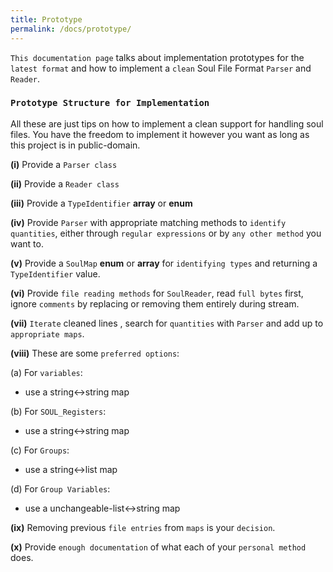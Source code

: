 ```yaml
---
title: Prototype
permalink: /docs/prototype/
---
```


`This documentation page` talks about implementation prototypes for the `latest format` and how to implement a `clean` Soul File Format `Parser` and `Reader`.

### `Prototype Structure for Implementation`
All these are just tips on how to implement a clean support for handling soul files. You have the freedom to implement it however you want as long as this project is in public-domain.

**(i)** Provide a `Parser class`

**(ii)** Provide a `Reader class`

**(iii)** Provide a `TypeIdentifier` **array** or **enum**

**(iv)** Provide `Parser` with appropriate matching methods to `identify quantities`, either through `regular expressions` or by `any other method` you want to.

**(v)** Provide a `SoulMap` **enum** or **array** for `identifying types` and returning a `TypeIdentifier` value.

**(vi)** Provide `file reading methods` for `SoulReader`, read `full bytes` first, ignore `comments` by replacing or removing them entirely during stream.

**(vii)** `Iterate` cleaned lines , search for `quantities` with `Parser` and add up to `appropriate maps`.

**(viii)** These are some `preferred options`:

(a) For `variables`: 
- use a string<->string map

(b) For `SOUL_Registers`:
- use a string<->string map

(c) For `Groups`:
- use a string<->list map

(d) For `Group Variables`:
- use a unchangeable-list<->string map

**(ix)** Removing previous `file entries` from `maps` is your `decision`.

**(x)** Provide `enough documentation` of what each of your `personal method` does.
